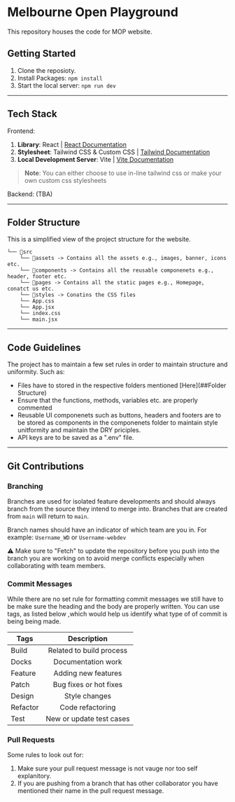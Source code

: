 # Melbourne Open Playground

This repository houses the code for MOP website.

## Getting Started

1. Clone the reposioty.
2. Install Packages: `npm install`
3. Start the local server: `npm run dev`
___
## Tech Stack

Frontend:
1. **Library**: React | [React Documentation](https://legacy.reactjs.org/docs/getting-started.html)
2. **Stylesheet**: Tailwind CSS & Custom CSS | [Tailwind Documentation](https://v2.tailwindcss.com/docs)
3. **Local Development Server**: Vite | [Vite Documentation](https://vitejs.dev/guide/)


> **Note**: You can either choose to use in-line tailwind css or make your own custom css stylesheets

Backend:
(TBA)

___
## Folder Structure

This is a simplified view of the project structure for the website.

```
└── 📁src
    └── 📁assets -> Contains all the assets e.g., images, banner, icons etc.
    └── 📁components -> Contains all the reusable componenets e.g., header, footer etc.
    └── 📁pages -> Contains all the static pages e.g., Homepage, conatct us etc.
    └── 📁styles -> Conatins the CSS files
    └── App.css
    └── App.jsx
    └── index.css
    └── main.jsx
```
___
## Code Guidelines

The project has to maintain a few set rules in order to maintain structure and uniformity. Such as:

* Files have to stored in the respective folders mentioned [Here](##Folder Structure)
* Ensure that the functions, methods, variables etc. are properly commented
* Reusable UI componenets such as buttons, headers and footers are to be stored as components in the componenets folder to maintain style unitformity and maintain the DRY priciples.
* API keys are to be saved as a ".env" file.

___
## Git Contributions

### Branching

Branches are used for isolated feature developments and should always branch from the source they intend to merge into.
Branches that are created from `main` will return to `main`.

Branch names should have an indicator of which team are you in. For example: `Username_WD` or `Username-webdev`

⚠️ Make sure to "Fetch" to update the repository before you push into the branch you are working on to avoid merge conflicts especially when collaborating with team members.

### Commit Messages

While there are no set rule for formatting commit messages we still have to be make sure the heading and the body are properly written.
You can use tags, as listed below ,which would help us identify what type of of commit is being being made.

| Tags        | Description           |
| ------------- |:-------------:|
|   Build  | Related to build process
|  Docks| Documentation work
|  Feature | Adding new features
| Patch | Bug fixes or hot fixes
| Design | Style changes
| Refactor | Code refactoring
| Test | New or update test cases


### Pull Requests

Some rules to look out for:
1. Make sure your pull request message is not vauge nor too self explanitory.
2. If you are pushing from a branch that has other collaborator you have mentioned their name in the pull request message.
